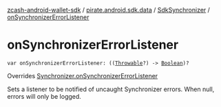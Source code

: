 [zcash-android-wallet-sdk](../../index.md) / [pirate.android.sdk.data](../index.md) / [SdkSynchronizer](index.md) / [onSynchronizerErrorListener](./on-synchronizer-error-listener.md)

# onSynchronizerErrorListener

`var onSynchronizerErrorListener: ((`[`Throwable`](https://kotlinlang.org/api/latest/jvm/stdlib/kotlin/-throwable/index.html)`?) -> `[`Boolean`](https://kotlinlang.org/api/latest/jvm/stdlib/kotlin/-boolean/index.html)`)?`

Overrides [Synchronizer.onSynchronizerErrorListener](../-synchronizer/on-synchronizer-error-listener.md)

Sets a listener to be notified of uncaught Synchronizer errors. When null, errors will only be logged.


